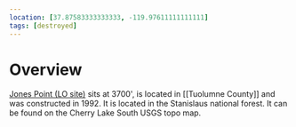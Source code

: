 ```yaml
---
location: [37.87583333333333, -119.97611111111111]
tags: [destroyed]
---
```


# Overview

[Jones Point (LO site)](http://www.peakbagging.com/CALookoutPhotos/JonesPt.html) sits at 3700', is located in [[Tuolumne County]] and was constructed in 1992. It is located in the Stanislaus national forest. It can be found on the Cherry Lake South USGS topo map.

